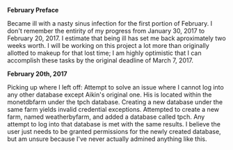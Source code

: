 **February Preface**

Became ill with a nasty sinus infection for the first portion of February. I don't remember the entirity of my progress from January 30, 2017 to February 20, 2017. I estimate that being ill has set me back aproximately two weeks worth. I will be working on this project a lot more than originally allotted to makeup for that lost time; I am highly optimistic that I can accomplish these tasks by the original deadline of March 7, 2017.

**February 20th, 2017** 

Picking up where I left off: Attempt to solve an issue where I cannot log into any other database except Aikin's original one. His is located within the monetdbfarm under the tpch database. Creating a new database under the same farm yields invalid credential exceptions. Attempted to create a new farm, named weatherbyfarm, and added a database called tpch. Any attempt to log into that database is met with the same results. I believe the user just needs to be granted permissions for the newly created database, but am unsure because I've never actually admined anything like this.
